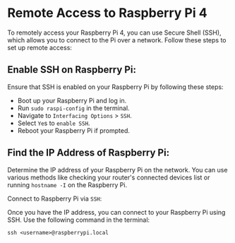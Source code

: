# Remote Access to Raspberry Pi 4
To remotely access your Raspberry Pi 4, you can use Secure Shell (SSH), which allows you to connect to the Pi over a network. Follow these steps to set up remote access:

## Enable SSH on Raspberry Pi:

Ensure that SSH is enabled on your Raspberry Pi by following these steps:
- Boot up your Raspberry Pi and log in.
- Run `sudo raspi-config` in the terminal.
- Navigate to `Interfacing Options` > `SSH`.
- Select `Ye`s to `enable SSH`.
- Reboot your Raspberry Pi if prompted.

## Find the IP Address of Raspberry Pi:

Determine the IP address of your Raspberry Pi on the network. You can use various methods like checking your router's connected devices list or running `hostname -I` on the Raspberry Pi.

Connect to Raspberry Pi via `SSH`:

Once you have the IP address, you can connect to your Raspberry Pi using SSH. Use the following command in the terminal:

```
ssh <username>@raspberrypi.local
```

